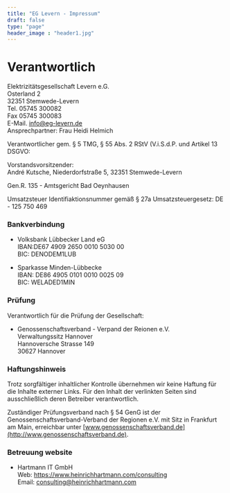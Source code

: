 ```yaml
---
title: "EG Levern - Impressum"
draft: false
type: "page"
header_image : "header1.jpg"
---
```


# Verantwortlich

Elektrizitätsgesellschaft Levern e.G.  
Osterland 2  
32351 Stemwede-Levern  
Tel. 05745 300082  
Fax 05745 300083  
E-Mail. info@eg-levern.de  
Ansprechpartner: Frau Heidi Helmich


Verantwortlicher gem. § 5 TMG, § 55 Abs. 2 RStV (V.i.S.d.P. und Artikel 13 DSGVO:  

Vorstandsvorsitzender:  
André Kutsche, Niederdorfstraße 5, 32351 Stemwede-Levern  

Gen.R. 135 - Amtsgericht Bad Oeynhausen

Umsatzsteuer Identifiaktionsnummer gemäß § 27a Umsatzsteuergesetz: DE - 125 750 469  

### Bankverbindung

* Volksbank Lübbecker Land eG  
  IBAN:DE67 4909 2650 0010 5030 00  
  BIC: DENODEM1LUB

* Sparkasse Minden-Lübbecke  
  IBAN: DE86 4905 0101 0010 0025 09  
  BIC: WELADED1MIN

### Prüfung

Verantwortlich für die Prüfung der Gesellschaft:


* Genossenschaftsverband - Verpand der Reionen e.V.  
  Verwaltungssitz Hannover  
  Hannoversche Strasse 149  
  30627 Hannover

### Haftungshinweis

Trotz sorgfältiger inhaltlicher Kontrolle übernehmen wir keine Haftung für die
Inhalte externer Links. Für den Inhalt der verlinkten Seiten sind ausschließlich
deren Betreiber verantwortlich.

Zuständiger Prüfungsverband nach § 54 GenG ist der
Genossenschaftsverband-Verband der Regionen e.V. mit Sitz in Frankfurt am Main,
erreichbar unter [www.genossenschaftsverband.de](http://www.genossenschaftsverband.de).

### Betreuung website

* Hartmann IT GmbH  
  Web: https://www.heinrichhartmann.com/consulting  
  Email: consulting@heinrichhartmann.com
